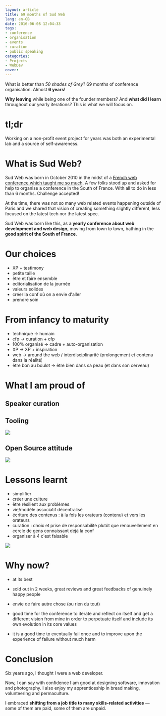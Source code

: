 ```yaml
---
layout: article
title: 69 months of Sud Web
lang: en-GB
date: 2016-06-08 12:04:33
tags:
- conference
- organisation
- events
- curation
- public speaking
categories:
- Projects
- WebDev
cover:
---
```


What is better than *50 shades of Grey*? 69 months of conference organisation. Almost **6 years**!

**Why leaving** while being one of the founder members? And **what did I learn** throughout our yearly iterations? This is what we will focus on.

<!--more-->

# tl;dr

Working on a non-profit event project for years was both an experimental lab and a source of self-awareness.

# What is Sud Web?

Sud Web was born in October 2010 in the midst of a [French web conference which taught me so much](http://www.paris-web.fr/). A few folks stood up and asked for help to organise a conference in the South of France. With all to do in less than 6 months. Challenge accepted!
  
At the time, there was not so many web related events happening outside of Paris and we shared that vision of creating something slightly different, less focused on the latest tech nor the latest spec.

Sud Web was born like this, as a **yearly conference about web development and web design**, moving from town to town, bathing in the **good spirit of the South of France**.

# Our choices

- XP + testimony
- petite taille
- être et faire ensemble
- editorialisation de la journée
- valeurs solides
- créer la conf où on a envie d'aller
- prendre soin

# From infancy to maturity

- technique -> humain
- cfp -> curation + cfp
- 100% organisé -> cadre + auto-organisation
- XP -> XP + inspiration
- web -> around the web / interdisciplinarité (prolongement et contenu dans la réalité)
- être bon au boulot -> être bien dans sa peau (et dans son cerveau)

# What I am proud of

## Speaker curation


## Tooling

![](/images/2016/06/sudweb-tooling-talks.png)

## Open Source attitude

![](/images/2016/06/sudweb-emailing.png)

# Lessons learnt

- simplifier
- créer une culture
- être résilient aux problèmes
- vie/modèle associatif décentralisé
- écriture des contenus : à la fois les orateurs (contenu) et vers les orateurs
- curation : choix et prise de responsabilité plutôt que renouvellement en cercle de gens connaissant déjà la conf
- organiser à 4 c'est faisable

[![](https://farm6.staticflickr.com/5151/14379895233_6d64472232_z_d.jpg)](https://www.flickr.com/photos/sudweb/14379895233)

# Why now?

- at its best
- sold out in 2 weeks, great reviews and great feedbacks of genuinely happy people
- envie de faire autre chose (ou rien du tout)

- good time for the conference to iterate and reflect on itself and get a different vision from mine in order to perpetuate itself and include its own evolution in its core values
- it is a good time to eventually fail once and to improve upon the experience of failure without much harm

# Conclusion

Six years ago, I thought I were a web developer.

Now, I can say with confidence I am good at designing software, innovation and photography. I also enjoy my apprenticeship in bread making, volunteering and permaculture.

I embraced **shifting from a job title to many skills-related activities** — some of them are paid, some of them are unpaid.